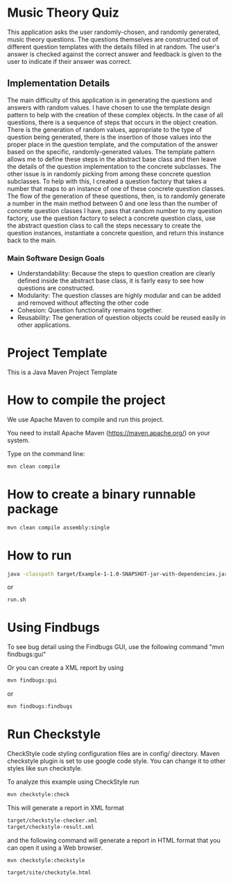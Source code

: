 <h1>Music Theory Quiz</h2>
<p> This application asks the user randomly-chosen, and randomly generated, music theory questions.
The questions themselves are constructed out of different question templates with the 
details filled in at random.  The user's answer is checked against the correct answer and 
feedback is given to the user to indicate if their answer was correct.</p>
<h2>Implementation Details</h3>
<p>The main difficulty of this application is in generating the questions and answers with random values.  I have chosen to use 
the template design pattern to help with the creation of these complex objects.  In the case of all questions, there is a sequence 
of steps that occurs in the object creation.  There is the generation of random values, appropriate to the type of question being generated,
there is the insertion of those values into the proper place in the question template, and the computation of the answer based on the 
specific, randomly-generated values.  The template pattern allows me to define these steps in the abstract base class and then leave 
the details of the question implementation to the concrete subclasses.  The other issue is in randomly picking from among these 
concrete question subclasses.  To help with this, I created a question factory that takes a number that maps to an instance of one   
of these concrete question classes.  The flow of the generation of these questions, then, is to randomly generate a number in the  
main method between 0 and one less than the number of concrete question classes I have, pass that random number to my question factory,  
use the question factory to select a concrete question class, use the abstract question class to call the steps necessary to create the 
question instances, instantiate a concrete question, and return this instance back to the main.</p>

<h3>Main Software Design Goals</h3>
<ul>
	<li>
		Understandability:  Because the steps to question creation are clearly defined inside the abstract base class,
		it is fairly easy to see how questions are constructed.
	</li>
	<li>
		Modularity: The question classes are highly modular and can be added and removed without affecting the other code
	</li>
	<li>
		Cohesion: Question functionality remains together.
	</li>
	<li>
		Reusability:  The generation of question objects could be reused easily in other applications.
	</li>
</ul>

# Project Template

This is a Java Maven Project Template


# How to compile the project

We use Apache Maven to compile and run this project. 

You need to install Apache Maven (https://maven.apache.org/)  on your system. 

Type on the command line: 

```bash
mvn clean compile
```

# How to create a binary runnable package 


```bash
mvn clean compile assembly:single
```


# How to run


```bash
java -classpath target/Example-1-1.0-SNAPSHOT-jar-with-dependencies.jar edu.bu.met.cs665.Main
```

or


```bash
run.sh 
```

# Using Findbugs 

To see bug detail using the Findbugs GUI, use the following command "mvn findbugs:gui"

Or you can create a XML report by using  


```bash
mvn findbugs:gui 
```

or 


```bash
mvn findbugs:findbugs
```

# Run Checkstyle 

CheckStyle code styling configuration files are in config/ directory. Maven checkstyle plugin is set to use google code style. 
You can change it to other styles like sun checkstyle. 

To analyze this example using CheckStyle run 

```bash
mvn checkstyle:check
```

This will generate a report in XML format


```bash
target/checkstyle-checker.xml
target/checkstyle-result.xml
```

and the following command will generate a report in HTML format that you can open it using a Web browser. 

```bash
mvn checkstyle:checkstyle
```

```bash
target/site/checkstyle.html
```

